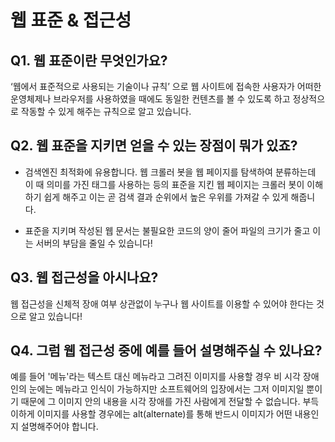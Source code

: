 # 웹 표준 & 접근성

## Q1. 웹 표준이란 무엇인가요?
 ‘웹에서 표준적으로 사용되는 기술이나 규칙’ 으로 웹 사이트에 접속한 사용자가 어떠한 운영체제나 브라우저를 사용하였을 때에도 동일한 컨텐츠를 볼 수 있도록 하고 정상적으로 작동할 수 있게 해주는 규칙으로 알고 있습니다.

 ## Q2. 웹 표준을 지키면 얻을 수 있는 장점이 뭐가 있죠?
 - 검색엔진 최적화에 유용합니다. 
웹 크롤러 봇을 웹 페이지를 탐색하여 분류하는데 이 때 의미를 가진 태그를 사용하는 등의 표준을 지킨 웹 페이지는 크롤러 봇이 이해하기 쉽게 해주고 이는 곧 검색 결과 순위에서 높은 우위를 가져갈 수 있게 해줍니다.

- 표준을 지키며 작성된 웹 문서는 불필요한 코드의 양이 줄어 파일의 크기가 줄고 이는 서버의 부담을 줄일 수 있습니다!

## Q3. 웹 접근성을 아시나요?
웹 접근성을 신체적 장애 여부 상관없이 누구나 웹 사이트를 이용할 수 있어야 한다는 것으로 알고 있습니다!

## Q4. 그럼 웹 접근성 중에 예를 들어 설명해주실 수 있나요?
예를 들어 '메뉴'라는 텍스트 대신 메뉴라고 그려진 이미지를 사용할 경우 비 시각 장애인의 눈에는 메뉴라고 인식이 가능하지만 소프트웨어의 입장에서는 그저 이미지일 뿐이기 때문에 그 이미지 안의 내용을 시각 장애를 가진 사람에게 전달할 수 없습니다. 부득이하게 이미지를 사용할 경우에는 alt(alternate)를 통해  반드시 이미지가 어떤 내용인지 설명해주어야 합니다. 
